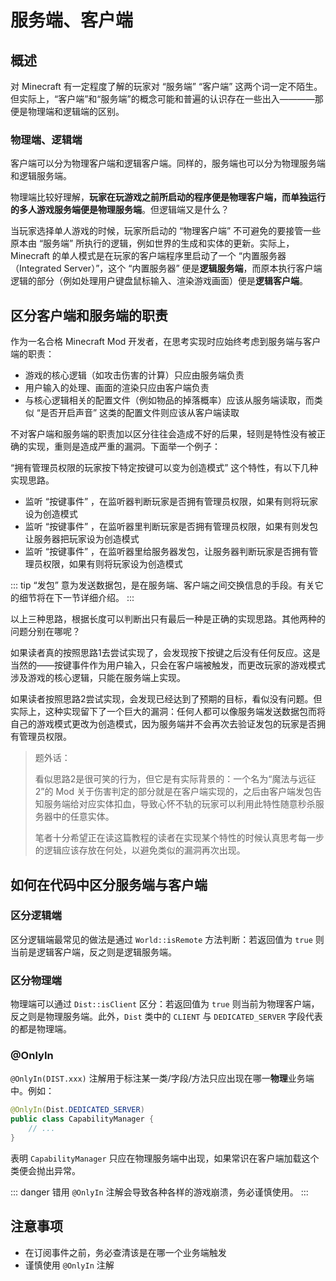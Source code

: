 # 服务端、客户端

## 概述

对 Minecraft 有一定程度了解的玩家对 “服务端” “客户端” 这两个词一定不陌生。但实际上，“客户端”和“服务端”的概念可能和普遍的认识存在一些出入————那便是物理端和逻辑端的区别。

### 物理端、逻辑端

客户端可以分为物理客户端和逻辑客户端。同样的，服务端也可以分为物理服务端和逻辑服务端。

物理端比较好理解，**玩家在玩游戏之前所启动的程序便是物理客户端，而单独运行的多人游戏服务端便是物理服务端**。但逻辑端又是什么？

当玩家选择单人游戏的时候，玩家所启动的 “物理客户端” 不可避免的要接管一些原本由 “服务端” 所执行的逻辑，例如世界的生成和实体的更新。实际上，Minecraft 的单人模式是在玩家的客户端程序里启动了一个 “内置服务器（Integrated Server）”，这个 “内置服务器” 便是**逻辑服务端**，而原本执行客户端逻辑的部分（例如处理用户键盘鼠标输入、渲染游戏画面）便是**逻辑客户端**。

## 区分客户端和服务端的职责

作为一名合格 Minecraft Mod 开发者，在思考实现时应始终考虑到服务端与客户端的职责：

- 游戏的核心逻辑（如攻击伤害的计算）只应由服务端负责
- 用户输入的处理、画面的渲染只应由客户端负责
- 与核心逻辑相关的配置文件（例如物品的掉落概率）应该从服务端读取，而类似 “是否开启声音” 这类的配置文件则应该从客户端读取

不对客户端和服务端的职责加以区分往往会造成不好的后果，轻则是特性没有被正确的实现，重则是造成严重的漏洞。下面举一个例子：

“拥有管理员权限的玩家按下特定按键可以变为创造模式” 这个特性，有以下几种实现思路。

- 监听 “按键事件” ，在监听器判断玩家是否拥有管理员权限，如果有则将玩家设为创造模式
- 监听 “按键事件” ，在监听器里判断玩家是否拥有管理员权限，如果有则发包让服务器把玩家设为创造模式
- 监听 “按键事件” ，在监听器里给服务器发包，让服务器判断玩家是否拥有管理员权限，如果有则将玩家设为创造模式

::: tip
“发包” 意为发送数据包，是在服务端、客户端之间交换信息的手段。有关它的细节将在下一节详细介绍。
:::

以上三种思路，<heimu>根据长度可以判断出</heimu>只有最后一种是正确的实现思路。其他两种的问题分别在哪呢？

如果读者真的按照思路1去尝试实现了，会发现按下按键之后没有任何反应。这是当然的——按键事件作为用户输入，只会在客户端被触发，而更改玩家的游戏模式涉及游戏的核心逻辑，只能在服务端上实现。

如果读者按照思路2尝试实现，会发现已经达到了预期的目标，看似没有问题。但实际上，这种实现留下了一个巨大的漏洞：任何人都可以像服务端发送数据包而将自己的游戏模式更改为创造模式，因为服务端并不会再次去验证发包的玩家是否拥有管理员权限。

> 题外话：
> 
> 看似思路2是很可笑的行为，但它是有实际背景的：一个名为“魔法与远征2”的 Mod 关于伤害判定的部分就是在客户端实现的，之后由客户端发包告知服务端给对应实体扣血，导致心怀不轨的玩家可以利用此特性随意秒杀服务器中的任意实体。
> 
> 笔者十分希望正在读这篇教程的读者在实现某个特性的时候认真思考每一步的逻辑应该存放在何处，以避免类似的漏洞再次出现。

## 如何在代码中区分服务端与客户端

### 区分逻辑端

区分逻辑端最常见的做法是通过 `World::isRemote` 方法判断：若返回值为 `true` 则当前是逻辑客户端，反之则是逻辑服务端。<!--TODO: 其他方法？-->

### 区分物理端

物理端可以通过 `Dist::isClient` 区分：若返回值为 `true` 则当前为物理客户端，反之则是物理服务端。此外，`Dist` 类中的 `CLIENT` 与 `DEDICATED_SERVER` 字段代表的都是物理端。<!--TODO: 其他方法？-->

### @OnlyIn

`@OnlyIn(DIST.xxx)` 注解用于标注某一类/字段/方法只应出现在哪一**物理**业务端中。例如：

```java
@OnlyIn(Dist.DEDICATED_SERVER)
public class CapabilityManager {
    // ...
}
```

表明 `CapabilityManager` 只应在物理服务端中出现，如果常识在客户端加载这个类便会抛出异常。

::: danger
错用 `@OnlyIn` 注解会导致各种各样的游戏崩溃，务必谨慎使用。
:::

## 注意事项

- 在订阅事件之前，务必查清该是在哪一个业务端触发
- 谨慎使用 `@OnlyIn` 注解
